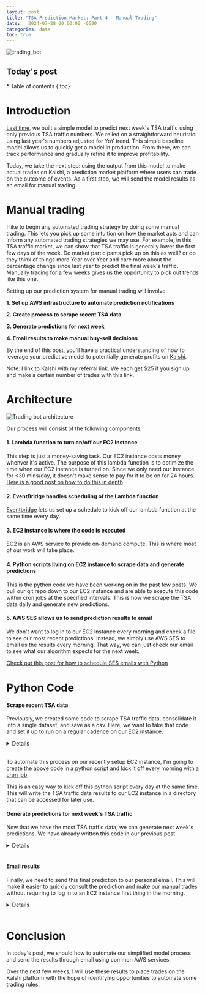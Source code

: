 ```yaml
---
layout: post
title: "TSA Prediction Market: Part 4 - Manual Trading"
date:   2024-07-28 00:00:00 -0500
categories: data
toc: true
---
```


![trading_bot](/assets/tsa_trading_bot/baseline_model_title_image.png)

<h2> Today's post </h2>
* Table of contents
{:toc}

# Introduction
[Last time](https://ferraijv.github.io/posts/data/2024/07/05/tsa-exploratory-analysis.html), we built a simple model to 
predict next week's TSA traffic using only previous TSA traffic numbers. We relied on a straightforward heuristic: using 
last year's numbers adjusted for YoY trend. This simple baseline model allows us to quickly get a model in production. 
From there, we can track performance and gradually refine it to improve profitability.

Today, we take the next step: using the output from this model to make actual trades on Kalshi, a prediction market 
platform where users can trade on the outcome of events. As a first step, we will
send the model results as an email for manual trading.

# Manual trading

I like to begin any automated trading strategy by doing some manual trading. This
lets you pick up some intuition on how the market acts and can inform any automated
trading strategies we may use. For example, in this TSA traffic market, we can show
that TSA traffic is generally lower the first few days of the week. Do market 
participants pick up on this as well? or do they think of things more Year over Year
and care more about the percentage change since last year to predict the final
week's traffic. Manually trading for a few weeks gives us the opportunity to pick
out trends like this one.

Setting up our prediction system for manual trading will involve:

**1. Set up AWS infrastructure to automate prediction notifications**

**2. Create process to scrape recent TSA data**

**3. Generate predictions for next week**

**4. Email results to make manual buy-sell decisions**

By the end of this post, you’ll have a practical understanding of how to leverage your predictive model to potentially 
generate profits on [Kalshi](kalshi.com/sign-up/?referral=c9d2b0f1-b339-4878-b61c-65c4e7002b51).

Note: I link to Kalshi with my referral link. We each get $25 if you sign up and make a certain number of trades with
this link.

# Architecture

![Trading bot architecture](/assets/tsa_trading_bot/trading_bot_simplified.jpg)

Our process will consist of the following components

#### 1. Lambda function to turn on/off our EC2 instance

This step is just a money-saving task. Our EC2 instance costs money whenver it's
active. The purpose of this lambda function is to optimize the time when our EC2
instance is turned on. Since we only need our instance for <30 mins/day, it doesn't
make sense to pay for it to be on for 24 hours. [Here is a good post on how to 
do this in depth](https://repost.aws/knowledge-center/start-stop-lambda-eventbridge)

#### 2. EventBridge handles scheduling of the Lambda function

[Eventbridge](https://docs.aws.amazon.com/eventbridge/latest/userguide/eb-create-rule-schedule.html)
lets us set up a schedule to kick off our lambda function at the same time every day. 

#### 3. EC2 instance is where the code is executed

EC2 is an AWS service to provide on-demand compute. This is where most of our
work will take place. 

#### 4. Python scripts living on EC2 instance to scrape data and generate predictions

This is the python code we have been working on in the past few posts. We pull
our git repo down to our EC2 instance and are able to execute this code within
cron jobs at the specified intervals. This is how we scrape the TSA data daily
and generate new predictions.

#### 5. AWS SES allows us to send prediction results to email

We don't want to log in to our EC2 instance every morning and check a file to 
see our most recent predictions. Instead, we simply use AWS SES to email us the 
results every morning. That way, we can just check our email to see what our 
algorithm expects for the next week.

[Check out this post for how to schedule SES emails with Python](https://docs.aws.amazon.com/ses/latest/dg/send-an-email-using-sdk-programmatically.html)

# Python Code
#### Scrape recent TSA data 

Previously, we created some code to scrape TSA traffic data, consolidate it into a single dataset,
and save as a csv. Here, we want to take that code and set it up to run on a regular cadence
on our EC2 instance.

<details>
{% highlight python %}
import pandas as pd
import requests
import datetime
import logging
import time

def create_request_url(year_to_process, current_year):
    """Create Request URL

    Creates a URL for fetching TSA data based on the year to process and the current year.

    Args:
        year_to_process (int): The year for which the data is to be fetched.
        current_year (int): The current year.

    Returns:
        str: The URL for fetching TSA data for the specified year.
    """

    base_url = 'https://www.tsa.gov/travel/passenger-volumes'

    if year_to_process == current_year:
        url = base_url
    else:
        url = f"{base_url}/{year_to_process}"

    return url


def fetch_year_of_tsa_data(year_to_process):
    """Fetch TSA Data for a Specific Year

    Fetches TSA (Transportation Security Administration) data for a specific year from the TSA website.

    Args:
        base_url (str): The base URL of the TSA data website.
        year_to_process (int): The year for which the data is to be fetched.

    Returns:
        pandas.DataFrame: A DataFrame containing the TSA data for the specified year.
    """

    header = {'User-Agent': 'Mozilla/5.0'}  # TSA website blocks bot traffic unless you include this
    current_year = datetime.datetime.now().year

    url = create_request_url(year_to_process, current_year)

    logging.warning(f"Processing {year_to_process}")

    r = requests.get(url, headers=header)

    df = pd.read_html(r.text)[0]

    if year_to_process == current_year:
        df = df[['Date', str(current_year)]]
        df = df.rename(columns={str(current_year): "Numbers"})

    return df

def fetch_all_tsa_data():
    """Fetch All TSA Data

    Fetches TSA (Transportation Security Administration) data for all available years
    up to the current year and merges them into a single DataFrame.

    Returns:
        pandas.DataFrame: A DataFrame containing all the TSA data for the available years.
    """

    dfs = []

    for year_to_process in range(2019, datetime.datetime.now().year+1):

        df = fetch_year_of_tsa_data(year_to_process)

        dfs.append(df)

        time.sleep(1)  # Wait in between requests to avoid

    df_merged = pd.concat(dfs, ignore_index=True, sort=False)

    df_merged.to_csv("../data/tsa_data.csv")

    return df_merged

fetch_all_tsa_data()
{% endhighlight %}
</details>
<br>

To automate this process on our recently setup EC2 instance, I'm going to create
the above code in a python script and kick it off every morning with a 
[cron job](https://www.freecodecamp.org/news/cron-jobs-in-linux/). 

This is an easy way to kick off this python script every day at the same time. This
will write the TSA traffic data results to our EC2 instance in a directory that
can be accessed for later use. 

#### Generate predictions for next week's TSA traffic
Now that we have the most TSA traffic data, we can generate next week's predictions.
We have already written this code in our previous post.

<details>

{% highlight python %}
import pandas as pd
import datetime
import json
import logging

def lag_passengers():
    """
    Load TSA passenger data, process it to create lagged features, and return the processed dataframe.

    Steps:
    1. Load TSA data from a CSV file.
    2. Rename columns for clarity.
    3. Convert the date column to datetime format.
    4. Set the date column as the index and sort the index.
    5. Create a new column with passenger data from the previous year.
    6. Filter data to include only dates after June 1, 2022.
    7. Calculate a 7-day moving average of the number of passengers.
    8. Calculate a 7-day moving average of the previous year's passenger data.
    """
    # Load TSA data
    tsa_data = pd.read_csv("data/tsa_data.csv", index_col=0)

    # Rename columns for clarity
    tsa_data.rename(columns={"Date": "date", "Numbers": "passengers"}, inplace=True)

    # Convert date column to datetime format
    tsa_data['date'] = pd.to_datetime(tsa_data['date'], format='%m/%d/%Y')

    # Set the date column as the index and sort the index
    tsa_data = tsa_data.set_index('date')
    tsa_data.sort_index(inplace=True)

    # Create a new column with passenger data from the previous year
    tsa_data['previous_year'] = tsa_data['passengers'].shift(365)

    # Filter data to include only dates after June 1, 2022
    tsa_data = tsa_data[tsa_data.index > '2022-06-01']

    # Calculate a 7-day moving average of passengers
    tsa_data['passengers_7_day_moving_average'] = tsa_data['passengers'].rolling(window=7).mean()

    # Calculate a 7-day moving average of the previous year's passenger data
    tsa_data['passengers_7_day_moving_average_previous_year'] = tsa_data['previous_year'].rolling(window=7).mean()

    return tsa_data

def get_recent_trend(tsa_data):
    """
    Calculate recent trends in TSA passenger data and create predictions based on these trends.

    Steps:
    1. Calculate the current trend as the ratio of the 7-day moving average of passengers to the previous year's 7-day moving average.
    2. Create a lagged trend feature.
    3. Generate predictions using the previous year's 7-day moving average and the lagged trend.
    """
    # Calculate the current trend
    tsa_data['current_trend'] = tsa_data['passengers_7_day_moving_average'] / tsa_data[
        'passengers_7_day_moving_average_previous_year']

    # Create a lagged trend feature (Use 2 weeks ago in case data isn't available for previous week
    tsa_data['last_weeks_trend'] = tsa_data['current_trend'].shift(2)

    # Generate predictions using the previous year's 7-day moving average and the lagged trend
    tsa_data['prediction'] = tsa_data['passengers_7_day_moving_average_previous_year'] * tsa_data['last_weeks_trend']

    return tsa_data


def get_next_market_end():
    """
    The Kalshi market always ends on Sunday. This function will determine the date of the next Sunday
    and return the date in YYYY-MM-DD format.

    :return: str
    """
    today = datetime.date.today()
    # Calculate the number of days until the next Sunday (0 is Monday, 6 is Sunday)
    days_until_sunday = (6 - today.weekday()) % 7
    # If today is Sunday, we want the next Sunday, so we add 7 days
    if days_until_sunday == 0:
        days_until_sunday = 7
    next_sunday = today + datetime.timedelta(days=days_until_sunday)
    return next_sunday

def get_prediction(tsa_data):
    """
    Generate a prediction for the next Sunday's TSA passenger numbers based on historical data and recent trends.

    Steps:
    1. Determine the date of the next Sunday.
    2. Retrieve the number of passengers from the same Sunday last year.
    3. Calculate the year-over-year (YoY) adjustment based on recent trends.
    4. Multiply last year's passenger numbers by the YoY adjustment to get the prediction.

    :param tsa_data: DataFrame containing TSA passenger data with necessary features.
    :return: Dictionary with the date of the next Sunday as the key and the predicted number of passengers as the value.
    """
    next_sunday = get_next_market_end()
    last_year = (next_sunday - datetime.timedelta(days=365)).strftime("%Y-%m-%d")
    last_years_passengers = tsa_data.loc[last_year]['passengers_7_day_moving_average']
    logging.warning(last_years_passengers)
    three_days_ago = (datetime.date.today() - datetime.timedelta(days=4)).strftime("%Y-%m-%d")
    yoy_adjustment = tsa_data.loc[three_days_ago]['last_weeks_trend']
    logging.warning(yoy_adjustment)
    prediction = {}
    next_sunday = next_sunday.strftime("%Y-%m-%d")
    prediction[next_sunday] = {
        "last_year_passengers": last_years_passengers,
        "yoy_adjustment": yoy_adjustment,
        "prediction": last_years_passengers*yoy_adjustment
    }

    logging.warning(prediction)

    return prediction

def save_prediction(prediction):
    logging.warning(prediction)
    try:
        with open("data/tsa_traffic_predictions") as f:
            all_predictions = json.load(f)
        logging.warning(f"all predictions {all_predictions}")
        all_predictions.update(prediction)
        logging.warning(f"new prediction {prediction}")
        with open("data/tsa_traffic_predictions", "w") as outfile:
            json.dump(all_predictions, outfile)
    except FileNotFoundError:
        with open("data/tsa_traffic_predictions", "w") as outfile:
            json.dump(prediction, outfile)


def create_next_week_prediction():
    tsa_data = lag_passengers()
    tsa_data = get_recent_trend(tsa_data)
    prediction = get_prediction(tsa_data)
    save_prediction(prediction)

    return prediction
{%endhighlight%}

</details>
<br>

#### Email results

Finally, we need to send this final prediction to our personal email. This will
make it easier to quickly consult the prediction and make our manual trades without
requiring to log in to an EC2 instance first thing in the morning.

<details>
{% highlight python %}

def send_email(body):
    SENDER = "ferraioloj@gmail.com"

    # Replace recipient@example.com with a "To" address. If your account
    # is still in the sandbox, this address must be verified.
    RECIPIENT = "ferraioloj@gmail.com"

    # The subject line for the email.
    SUBJECT = "Amazon SES Test (SDK for Python)"

    # The email body for recipients with non-HTML email clients.
    BODY_TEXT = body

    # The HTML body of the email.
    BODY_HTML = f"""<html>
    {body}
    </html>
                """

    # The character encoding for the email.
    CHARSET = "UTF-8"

    # Create a new SES resource and specify a region.
    client = boto3.client('ses')

    # Try to send the email.
    try:
        # Provide the contents of the email.
        response = client.send_email(
            Destination={
                'ToAddresses': [
                    RECIPIENT,
                ],
            },
            Message={
                'Body': {
                    'Html': {
                        'Charset': CHARSET,
                        'Data': BODY_HTML,
                    },
                    'Text': {
                        'Charset': CHARSET,
                        'Data': BODY_TEXT,
                    },
                },
                'Subject': {
                    'Charset': CHARSET,
                    'Data': SUBJECT,
                },
            },
            Source=SENDER
        )
    # Display an error if something goes wrong.
    except ClientError as e:
        print(e.response['Error']['Message'])
    else:
        print("Email sent! Message ID:"),
        print(response['MessageId'])

{% endhighlight %}

</details>
<br>

# Conclusion

In today's post, we should how to automate our simplified model process and send
the results through email using common AWS services. 

Over the next few weeks, I will use these results to place trades on the Kalshi 
platform with the hope of identifying opportunities to automate some trading 
rules.





